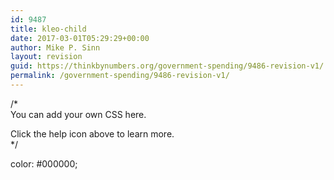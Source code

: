 ```yaml
---
id: 9487
title: kleo-child
date: 2017-03-01T05:29:29+00:00
author: Mike P. Sinn
layout: revision
guid: https://thinkbynumbers.org/government-spending/9486-revision-v1/
permalink: /government-spending/9486-revision-v1/
---
```

/*  
You can add your own CSS here.

Click the help icon above to learn more.  
*/

color: #000000;